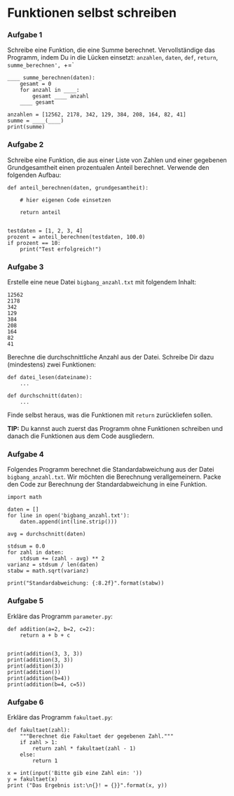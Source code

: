 
# Funktionen selbst schreiben

### Aufgabe 1

Schreibe eine Funktion, die eine Summe berechnet. Vervollständige das Programm, indem Du in die Lücken einsetzt: `anzahlen`, `daten`, `def`, `return`, `summe_berechnen', `+=`

    ____ summe_berechnen(daten):
        gesamt = 0
        for anzahl in ____:
            gesamt ____ anzahl
        ____ gesamt

    anzahlen = [12562, 2178, 342, 129, 384, 208, 164, 82, 41]
    summe = ____(____)
    print(summe)


### Aufgabe 2

Schreibe eine Funktion, die aus einer Liste von Zahlen und einer gegebenen Grundgesamtheit einen prozentualen Anteil berechnet. Verwende den folgenden Aufbau:

    def anteil_berechnen(daten, grundgesamtheit):

        # hier eigenen Code einsetzen

        return anteil


    testdaten = [1, 2, 3, 4]
    prozent = anteil_berechnen(testdaten, 100.0)
    if prozent == 10:
        print("Test erfolgreich!")


### Aufgabe 3

Erstelle eine neue Datei `bigbang_anzahl.txt` mit folgendem Inhalt:

    12562
    2178
    342
    129
    384
    208
    164
    82
    41

Berechne die durchschnittliche Anzahl aus der Datei. Schreibe Dir dazu (mindestens) zwei Funktionen:

    def datei_lesen(dateiname):
        ...

    def durchschnitt(daten):
        ...

Finde selbst heraus, was die Funktionen mit `return` zurückliefen sollen.

**TIP:** Du kannst auch zuerst das Programm ohne Funktionen schreiben und danach die Funktionen aus dem Code ausgliedern.


### Aufgabe 4

Folgendes Programm berechnet die Standardabweichung aus der Datei `bigbang_anzahl.txt`. Wir möchten die Berechnung verallgemeinern. Packe den Code zur Berechnung der Standardabweichung in eine Funktion.

    import math

    daten = []
    for line in open('bigbang_anzahl.txt'):
        daten.append(int(line.strip()))

    avg = durchschnitt(daten)

    stdsum = 0.0
    for zahl in daten:
        stdsum += (zahl - avg) ** 2
    varianz = stdsum / len(daten)
    stabw = math.sqrt(varianz)

    print("Standardabweichung: {:8.2f}".format(stabw))

### Aufgabe 5

Erkläre das Programm `parameter.py`:

    def addition(a=2, b=2, c=2):
        return a + b + c


    print(addition(3, 3, 3))
    print(addition(3, 3))
    print(addition(3))
    print(addition())
    print(addition(b=4))
    print(addition(b=4, c=5))


### Aufgabe 6

Erkläre das Programm `fakultaet.py`:

    def fakultaet(zahl):
        """Berechnet die Fakultaet der gegebenen Zahl."""
        if zahl > 1:
            return zahl * fakultaet(zahl - 1)
        else:
            return 1

    x = int(input('Bitte gib eine Zahl ein: '))
    y = fakultaet(x)
    print ("Das Ergebnis ist:\n{}! = {}}".format(x, y))
